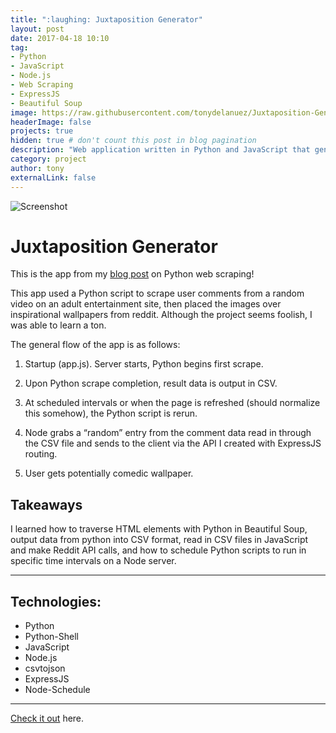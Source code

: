 ```yaml
---
title: ":laughing: Juxtaposition Generator"
layout: post
date: 2017-04-18 10:10
tag: 
- Python
- JavaScript
- Node.js
- Web Scraping
- ExpressJS
- Beautiful Soup
image: https://raw.githubusercontent.com/tonydelanuez/Juxtaposition-Generator/master/example_1.png
headerImage: false
projects: true
hidden: true # don't count this post in blog pagination
description: "Web application written in Python and JavaScript that generates combinations of comments from an adult video website and inspirational wallpapers from reddit.com."
category: project
author: tony
externalLink: false
---
```


![Screenshot](https://raw.githubusercontent.com/tonydelanuez/Juxtaposition-Generator/master/example_1.png)

# Juxtaposition Generator 

This is the app from my [blog post](http://tonydelanuez.com/A-Python-Web-Scraping-Weekend/) on Python web scraping!

This app used a Python script to scrape user comments from a random video on an adult entertainment site, then placed the images over inspirational wallpapers from reddit. Although the project seems foolish, I was able to learn a ton.


The general flow of the app is as follows:

1. Startup (app.js). Server starts, Python begins first scrape.

2. Upon Python scrape completion, result data is output in CSV.

3. At scheduled intervals or when the page is refreshed (should normalize this somehow), the Python script is rerun.

4. Node grabs a “random” entry from the comment data read in through the CSV file and sends to the client via the API I created with ExpressJS routing.

5. User gets potentially comedic wallpaper.

## Takeaways
I learned how to traverse HTML elements with Python in Beautiful Soup, output data from python into CSV format, read in CSV files in JavaScript and make Reddit API calls, and how to schedule Python scripts to run in specific time intervals on a Node server.

---

## Technologies:

- Python
- Python-Shell
- JavaScript
- Node.js
- csvtojson
- ExpressJS
- Node-Schedule


---

[Check it out](https://github.com/tonydelanuez/Juxtaposition-Generator/) here.
